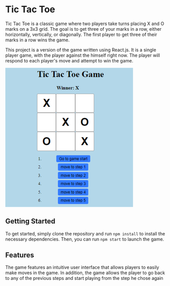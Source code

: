 # Tic Tac Toe
Tic Tac Toe is a classic game where two players take turns placing X and O marks on a 3x3 grid. The goal is to get three of your marks in a row, either horizontally, vertically, or diagonally. The first player to get three of their marks in a row wins the game.

This project is a version of the game written using React.js. It is a single player game, with the player against the himself right now. The player will respond to each player's move and attempt to win the game.

<img src="images\gameExample.png" width="400"/>

## Getting Started
To get started, simply clone the repository and run ```npm install``` to install the necessary dependencies. Then, you can run ```npm start``` to launch the game.

## Features
The game features an intuitive user interface that allows players to easily make moves in the game. In addition, the game allows the player to go back to any of the previous steps and start playing from the step he chose again
